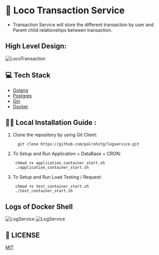 # :metal:	Loco Transaction Service 
- Transaction Service will store the different transaction  by user and Parent child relationships between transaction.



## High Level Design:
![LocoTransaction](https://github-production-user-asset-6210df.s3.amazonaws.com/40069230/268563842-67d59d56-4385-4f96-9e0b-a12e5d36bf3d.png?X-Amz-Algorithm=AWS4-HMAC-SHA256&X-Amz-Credential=AKIAIWNJYAX4CSVEH53A%2F20230918%2Fus-east-1%2Fs3%2Faws4_request&X-Amz-Date=20230918T055259Z&X-Amz-Expires=300&X-Amz-Signature=f3575dd9845c6095c66cacbe4b0fc57b01c0cb07fb5bd237bbba0870178c2f6d&X-Amz-SignedHeaders=host&actor_id=40069230&key_id=0&repo_id=294484791)

## :computer: Tech Stack

* [Golang](https://go.dev/)
* [Postgres](https://www.mysql.com/)
* [Gin](https://gin-gonic.com/)
* [Docker](https://www.docker.com/)



## :running_woman: Local Installation Guide :

1. Clone the repository by using Git Client:

         git clone https://github.com/palrohitg/logservice.git

2. To Setup and Run Application + DataBase + CRON:

        chmod +x application_container_start.sh
        ./application_container_start.sh

3. To Setup and Run Load Testing / Request:

        chmod +x test_container_start.sh
        ./test_container_start.sh


## Logs of Docker Shell
![LogService](https://github-production-user-asset-6210df.s3.amazonaws.com/40069230/250387944-decd7b32-12a0-4ffe-ae77-329ebcfb549e.png)
![LogService](https://github-production-user-asset-6210df.s3.amazonaws.com/40069230/250387972-2aabc407-d806-41a4-a024-d3b8a56069e7.png)

## 📜 LICENSE

[MIT](https://github.com/palrohitg/logservice.git) 